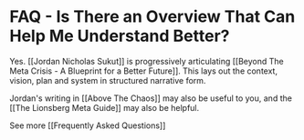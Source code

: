 # FAQ - Is There an Overview That Can Help Me Understand Better?

Yes. [[Jordan Nicholas Sukut]] is progressively articulating [[Beyond The Meta Crisis - A Blueprint for a Better Future]]. This lays out the context, vision, plan and system in structured narrative form. 

Jordan's writing in [[Above The Chaos]] may also be useful to you, and the [[The Lionsberg Meta Guide]] may also be helpful. 

See more [[Frequently Asked Questions]]  